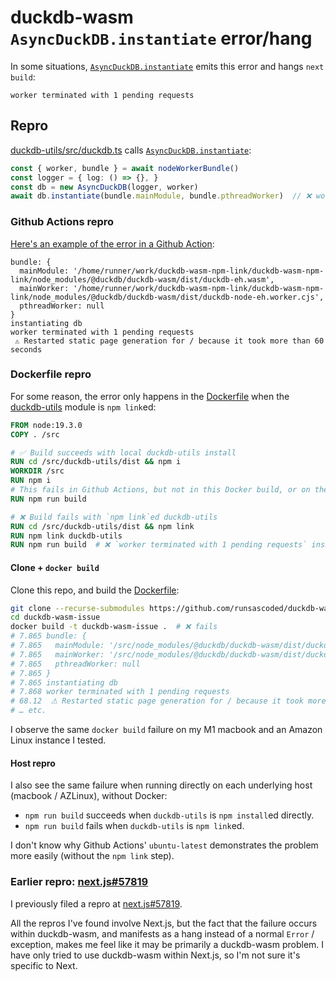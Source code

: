 # duckdb-wasm  `AsyncDuckDB.instantiate` error/hang

In some situations, [`AsyncDuckDB.instantiate`] emits this error and hangs `next build`:
```
worker terminated with 1 pending requests
```

## Repro

[duckdb-utils/src/duckdb.ts](duckdb-utils/src/duckdb.ts) calls [`AsyncDuckDB.instantiate`]:
```typescript
const { worker, bundle } = await nodeWorkerBundle()
const logger = { log: () => {}, }
const db = new AsyncDuckDB(logger, worker)
await db.instantiate(bundle.mainModule, bundle.pthreadWorker)  // ❌ worker terminated with 1 pending requests
```

### Github Actions repro
[Here's an example of the error in a Github Action][GHA error]:

```
bundle: {
  mainModule: '/home/runner/work/duckdb-wasm-npm-link/duckdb-wasm-npm-link/node_modules/@duckdb/duckdb-wasm/dist/duckdb-eh.wasm',
  mainWorker: '/home/runner/work/duckdb-wasm-npm-link/duckdb-wasm-npm-link/node_modules/@duckdb/duckdb-wasm/dist/duckdb-node-eh.worker.cjs',
  pthreadWorker: null
}
instantiating db
worker terminated with 1 pending requests
 ⚠ Restarted static page generation for / because it took more than 60 seconds
```

### Dockerfile repro
For some reason, the error only happens in the [Dockerfile](Dockerfile) when the [duckdb-utils](duckdb-utils) module is `npm link`ed:
```Dockerfile
FROM node:19.3.0
COPY . /src

# ✅ Build succeeds with local duckdb-utils install
RUN cd /src/duckdb-utils/dist && npm i
WORKDIR /src
RUN npm i
# This fails in Github Actions, but not in this Docker build, or on the underlying host, on my M1 macbook or an Amazon Linux EC2 instance
RUN npm run build

# ❌ Build fails with `npm link`ed duckdb-utils
RUN cd /src/duckdb-utils/dist && npm link
RUN npm link duckdb-utils
RUN npm run build  # ❌ `worker terminated with 1 pending requests` inside AsyncDuckDB constructor
```

#### Clone + `docker build`
Clone this repo, and build the [Dockerfile](Dockerfile):
```bash
git clone --recurse-submodules https://github.com/runsascoded/duckdb-wasm-issue
cd duckdb-wasm-issue
docker build -t duckdb-wasm-issue .  # ❌ fails
# 7.865 bundle: {
# 7.865   mainModule: '/src/node_modules/@duckdb/duckdb-wasm/dist/duckdb-eh.wasm',
# 7.865   mainWorker: '/src/node_modules/@duckdb/duckdb-wasm/dist/duckdb-node-eh.worker.cjs',
# 7.865   pthreadWorker: null
# 7.865 }
# 7.865 instantiating db
# 7.868 worker terminated with 1 pending requests
# 68.12  ⚠ Restarted static page generation for / because it took more than 60 seconds
# … etc.
```

I observe the same `docker build` failure on my M1 macbook and an Amazon Linux instance I tested.

#### Host repro
I also see the same failure when running directly on each underlying host (macbook / AZLinux), without Docker:
- `npm run build` succeeds when `duckdb-utils` is `npm install`ed directly.
- `npm run build` fails when `duckdb-utils` is `npm link`ed.

I don't know why Github Actions' `ubuntu-latest` demonstrates the problem more easily (without the `npm link` step).

### Earlier repro: [next.js#57819]
I previously filed a repro at [next.js#57819].

All the repros I've found involve Next.js, but the fact that the failure occurs within duckdb-wasm, and manifests as a hang instead of a normal `Error` / exception, makes me feel like it may be primarily a duckdb-wasm problem. I have only tried to use duckdb-wasm within Next.js, so I'm not sure it's specific to Next.


[`AsyncDuckDB.instantiate`]: https://github.com/duckdb/duckdb-wasm/blob/v1.28.0/packages/duckdb-wasm/src/parallel/async_bindings.ts#L329-L341
[GHA error]: https://github.com/runsascoded/duckdb-wasm-issue/actions/runs/7548011239/job/20549200841#step:6:58
[next.js#57819]: https://github.com/vercel/next.js/discussions/57819
